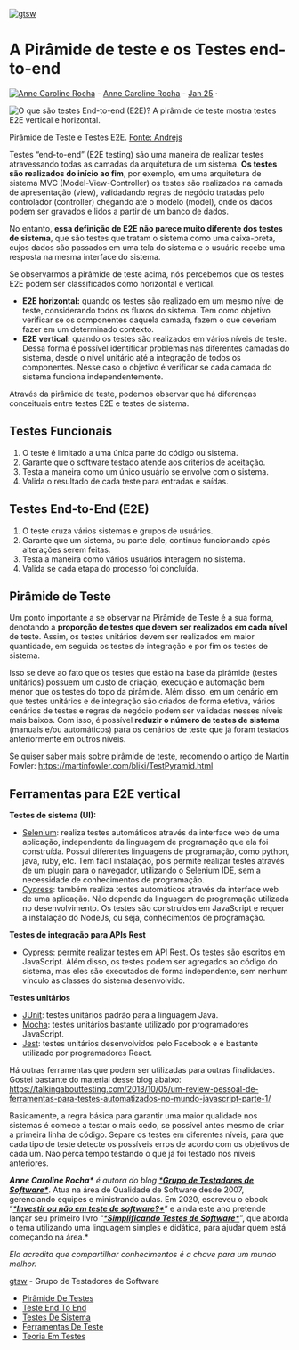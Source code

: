 [
![gtsw](https://miro.medium.com/max/480/1*JfJziuJZNG0lRFdzFmAJ_g.png)](https://medium.com/gtsw?source=post_page-----38f77ad3d137-----------------------------------)



# A Pirâmide de teste e os Testes end-to-end

[![Anne Caroline Rocha](https://miro.medium.com/fit/c/96/96/2*i7BK0dWhtbfGogcc5ZsPeA.png)](https://medium.com/@anne_caroline?source=post_page-----38f77ad3d137-----------------------------------) - [Anne Caroline Rocha](https://medium.com/@anne_caroline?source=post_page-----38f77ad3d137-----------------------------------)  -  [Jan 25](https://medium.com/gtsw/a-pirâmide-de-teste-e-os-testes-end-to-end-38f77ad3d137?source=post_page-----38f77ad3d137-----------------------------------) · 

![O que são testes End-to-end (E2E)? A pirâmide de teste mostra testes E2E vertical e horizontal.](https://miro.medium.com/max/1400/1*qPbVQboT4oNl7NlZUNXFXg.png)

Pirâmide de Teste e Testes E2E. [Fonte: Andrejs](https://stackoverflow.com/questions/19378183/difference-between-system-testing-and-end-to-end-testing)

Testes “end-to-end” (E2E testing) são uma maneira de realizar testes atravessando todas as camadas da arquitetura de um sistema. **Os testes são realizados do início ao fim**, por exemplo, em uma arquitetura de sistema MVC (Model-View-Controller) os testes são realizados na camada de apresentação (view), validadando regras de negócio tratadas pelo controlador (controller) chegando até o modelo (model), onde os dados podem ser gravados e lidos a partir de um banco de dados.

No entanto, **essa definição de E2E não parece muito diferente dos testes de sistema**, que são testes que tratam o sistema como uma caixa-preta, cujos dados são passados em uma tela do sistema e o usuário recebe uma resposta na mesma interface do sistema.

Se observarmos a pirâmide de teste acima, nós percebemos que os testes E2E podem ser classificados como horizontal e vertical.

- **E2E horizontal:** quando os testes são realizado em um mesmo nível de teste, considerando todos os fluxos do sistema. Tem como objetivo verificar se os componentes daquela camada, fazem o que deveriam fazer em um determinado contexto.
- **E2E vertical:** quando os testes são realizados em vários níveis de teste. Dessa forma é possível identificar problemas nas diferentes camadas do sistema, desde o nível unitário até a integração de todos os componentes. Nesse caso o objetivo é verificar se cada camada do sistema funciona independentemente.

Através da pirâmide de teste, podemos observar que há diferenças conceituais entre testes E2E e testes de sistema.

## **Testes Funcionais**

1. O teste é limitado a uma única parte do código ou sistema.
2. Garante que o software testado atende aos critérios de aceitação.
3. Testa a maneira como um único usuário se envolve com o sistema.
4. Valida o resultado de cada teste para entradas e saídas.

## Testes End-to-End (E2E)

1. O teste cruza vários sistemas e grupos de usuários.
2. Garante que um sistema, ou parte dele, continue funcionando após alterações serem feitas.
3. Testa a maneira como vários usuários interagem no sistema.
4. Valida se cada etapa do processo foi concluída.

## Pirâmide de Teste

Um ponto importante a se observar na Pirâmide de Teste é a sua forma, denotando a **proporção de testes que devem ser realizados em cada nível** de teste. Assim, os testes unitários devem ser realizados em maior quantidade, em seguida os testes de integração e por fim os testes de sistema.

Isso se deve ao fato que os testes que estão na base da pirâmide (testes unitários) possuem um custo de criação, execução e automação bem menor que os testes do topo da pirâmide. Além disso, em um cenário em que testes unitários e de integração são criados de forma efetiva, vários cenários de testes e regras de negócio podem ser validadas nesses níveis mais baixos. Com isso, é possível **reduzir o número de testes de sistema** (manuais e/ou automáticos) para os cenários de teste que já foram testados anteriormente em outros níveis.

Se quiser saber mais sobre pirâmide de teste, recomendo o artigo de Martin Fowler: https://martinfowler.com/bliki/TestPyramid.html

## Ferramentas para E2E vertical

**Testes de sistema (UI):**

- [Selenium](https://www.selenium.dev/): realiza testes automáticos através da interface web de uma aplicação, independente da linguagem de programação que ela foi construída. Possui diferentes linguagens de programação, como python, java, ruby, etc. Tem fácil instalação, pois permite realizar testes através de um plugin para o navegador, utilizando o Selenium IDE, sem a necessidade de conhecimentos de programação.
- [Cypress](https://www.cypress.io/): também realiza testes automáticos através da interface web de uma aplicação. Não depende da linguagem de programação utilizada no desenvolvimento. Os testes são construídos em JavaScript e requer a instalação do NodeJs, ou seja, conhecimentos de programação.

**Testes de integração para APIs Rest**

- [Cypress](https://www.cypress.io/): permite realizar testes em API Rest. Os testes são escritos em JavaScript. Além disso, os testes podem ser agregados ao código do sistema, mas eles são executados de forma independente, sem nenhum vínculo às classes do sistema desenvolvido.

**Testes unitários**

- [JUnit](https://junit.org/junit5/): testes unitários padrão para a linguagem Java.
- [Mocha](https://mochajs.org/): testes unitários bastante utilizado por programadores JavaScript.
- [Jest](https://jestjs.io/): testes unitários desenvolvidos pelo Facebook e é bastante utilizado por programadores React.

Há outras ferramentas que podem ser utilizadas para outras finalidades. Gostei bastante do material desse blog abaixo: https://talkingabouttesting.com/2018/10/05/um-review-pessoal-de-ferramentas-para-testes-automatizados-no-mundo-javascript-parte-1/

Basicamente, a regra básica para garantir uma maior qualidade nos sistemas é comece a testar o mais cedo, se possível antes mesmo de criar a primeira linha de código. Separe os testes em diferentes níveis, para que cada tipo de teste detecte os possíveis erros de acordo com os objetivos de cada um. Não perca tempo testando o que já foi testado nos níveis anteriores.

***Anne Caroline Rocha\*** *é autora do blog* [***Grupo de Testadores de Software\***](http://gtsw.blogspot.com/)*. Atua na área de Qualidade de Software desde 2007, gerenciando equipes e ministrando aulas. Em 2020, escreveu o ebook “*[***Investir ou não em teste de software?\***](https://bit.ly/319ys0P)*” e ainda este ano pretende lançar seu primeiro livro “*[***Simplificando Testes de Software\***](https://bit.ly/3hUPK8v)*”, que aborda o tema utilizando uma linguagem simples e didática, para ajudar quem está começando na área.*

*Ela acredita que compartilhar conhecimentos é a chave para um mundo melhor.*

[gtsw](https://medium.com/gtsw?source=post_sidebar--------------------------post_sidebar--------------) - Grupo de Testadores de Software



- [Pirâmide De Testes](https://medium.com/gtsw/tagged/pirâmide-de-testes)
- [Teste End To End](https://medium.com/gtsw/tagged/teste-end-to-end)
- [Testes De Sistema](https://medium.com/gtsw/tagged/testes-de-sistema)
- [Ferramentas De Teste](https://medium.com/gtsw/tagged/ferramentas-de-teste)
- [Teoria Em Testes](https://medium.com/gtsw/tagged/teoria-em-testes)

